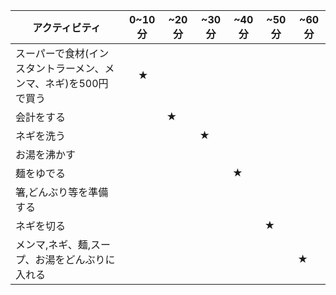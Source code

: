 | アクティビティ   | 0~10分|~20分 |~30分|~40分|~50分|~60分|
| ------------- | ------------- | ------------- | ------------- | ------------- | ------------- | --------|
| スーパーで食材(インスタントラーメン、メンマ、ネギ)を500円で買う  |　★　|
| 会計をする   | |★　|
| ネギを洗う  |  | | ★　|
| お湯を沸かす | |  | | 　|
| 麺をゆでる | | | | ★|  　|
| 箸,どんぶり等を準備する  | | | | | |
|ネギを切る |||||★　|
|メンマ,ネギ、麺,スープ、お湯をどんぶりに入れる ||||||★　|
